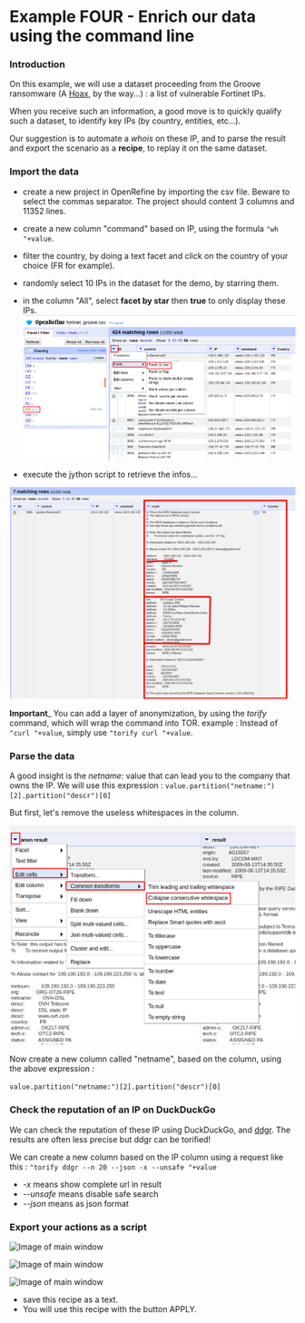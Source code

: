# Example FOUR - Enrich our data using the command line

### Introduction

On this example, we will use a dataset proceeding from the Groove ransomware (A [Hoax](https://krebsonsecurity.com/2021/11/the-groove-ransomware-gang-was-a-hoax/), by the way...) : a list of vulnerable Fortinet IPs.

When you receive such an information, a good move is to quickly qualify such a dataset, to identify key IPs (by country, entities, etc...).

Our suggestion is to automate a *whois* on these IP, and to parse the result and export the scenario as a __recipe__, to replay it on the same dataset.

### Import the data

- create a new project in OpenRefine by importing the csv file. Beware to select the commas separator. The project should content 3 columns and 11352 lines.
- create a new column "command" based on IP, using the formula ```"wh "+value```. 
- filter the country, by doing a text facet and click on the country of your choice (FR for example).
- randomly select 10 IPs in the dataset for the demo, by starring them.
- in the column "All", select __facet by star__ then __true__ to only display these IPs.
![Image of main window](images/4-1.png)

- execute the jython script to retrieve the infos...

![Image of main window](images/4-2.png)


__Important___ You can add a layer of anonymization, by using the *torify* command, which will wrap the command into TOR.
example : Instead of ```"curl "+value```, simply use ```"torify curl "+value```.


### Parse the data

A good insight is the *netname:* value that can lead you to the company that owns the IP.
We will use this expression : ```value.partition("netname:")[2].partition("descr")[0]```

But first, let's remove the useless whitespaces in the column.

![Image of main window](images/4-3.png)

Now create a new column called "netname", based on the column, using the above expression : 

```value.partition("netname:")[2].partition("descr")[0]```

### Check the reputation of an IP on DuckDuckGo


We can check the reputation of these IP using DuckDuckGo, and [ddgr](https://github.com/jarun/ddgr). The results are often less precise but ddgr can be torified!

We can create a new column based on the IP column using a request like this : ```"torify ddgr --n 20 --json -x --unsafe "+value```

- *-x* means show complete url in result
- *--unsafe* means disable safe search
- *--json* means as json format 


### Export your actions as a script

![Image of main window](images/4-6.png)


![Image of main window](images/4-7.png)


![Image of main window](images/4-8.png)

- save this recipe as a text.
- You will use this recipe with the button APPLY.
